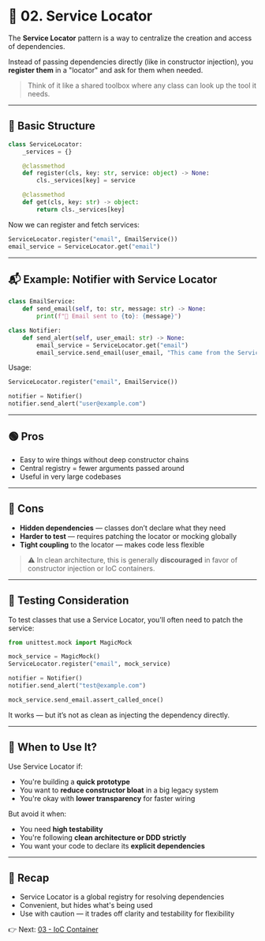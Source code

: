 # 📡 02. Service Locator

The **Service Locator** pattern is a way to centralize the creation and access of dependencies.

Instead of passing dependencies directly (like in constructor injection), you **register them** in a "locator" and ask for them when needed.

> Think of it like a shared toolbox where any class can look up the tool it needs.

---

## 🧰 Basic Structure

```python
class ServiceLocator:
    _services = {}

    @classmethod
    def register(cls, key: str, service: object) -> None:
        cls._services[key] = service

    @classmethod
    def get(cls, key: str) -> object:
        return cls._services[key]
```

Now we can register and fetch services:

```python
ServiceLocator.register("email", EmailService())
email_service = ServiceLocator.get("email")
```

---

## 📬 Example: Notifier with Service Locator

```python
class EmailService:
    def send_email(self, to: str, message: str) -> None:
        print(f"📧 Email sent to {to}: {message}")

class Notifier:
    def send_alert(self, user_email: str) -> None:
        email_service = ServiceLocator.get("email")
        email_service.send_email(user_email, "This came from the Service Locator!")
```

Usage:

```python
ServiceLocator.register("email", EmailService())

notifier = Notifier()
notifier.send_alert("user@example.com")
```

---

## 🟢 Pros

* Easy to wire things without deep constructor chains
* Central registry = fewer arguments passed around
* Useful in very large codebases

---

## 🔴 Cons

* **Hidden dependencies** — classes don’t declare what they need
* **Harder to test** — requires patching the locator or mocking globally
* **Tight coupling** to the locator — makes code less flexible

> ⚠️ In clean architecture, this is generally **discouraged** in favor of constructor injection or IoC containers.

---

## 🧪 Testing Consideration

To test classes that use a Service Locator, you'll often need to patch the service:

```python
from unittest.mock import MagicMock

mock_service = MagicMock()
ServiceLocator.register("email", mock_service)

notifier = Notifier()
notifier.send_alert("test@example.com")

mock_service.send_email.assert_called_once()
```

It works — but it’s not as clean as injecting the dependency directly.

---

## 🤔 When to Use It?

Use Service Locator if:

* You're building a **quick prototype**
* You want to **reduce constructor bloat** in a big legacy system
* You're okay with **lower transparency** for faster wiring

But avoid it when:

* You need **high testability**
* You're following **clean architecture or DDD strictly**
* You want your code to declare its **explicit dependencies**

---

## 🔁 Recap

* Service Locator is a global registry for resolving dependencies
* Convenient, but hides what's being used
* Use with caution — it trades off clarity and testability for flexibility

👉 Next: [03 - IoC Container](./03_IoC_container.md)
